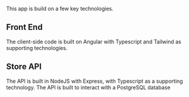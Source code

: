This app is build on a few key technologies.

## Front End
The client-side code is built on Angular with Typescript and Tailwind as supporting technologies.

## Store API
The API is built in NodeJS with Express, with Typescript as a supporting technology. The API is built to interact with a PostgreSQL database